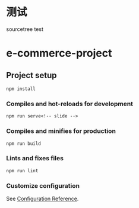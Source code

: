 # 测试
sourcetree test
# e-commerce-project

## Project setup
```
npm install
```
### Compiles and hot-reloads for development

```
npm run serve<!-- slide -->

```

### Compiles and minifies for production
```
npm run build
```

### Lints and fixes files
```
npm run lint
```

### Customize configuration
See [Configuration Reference](https://cli.vuejs.org/config/).
